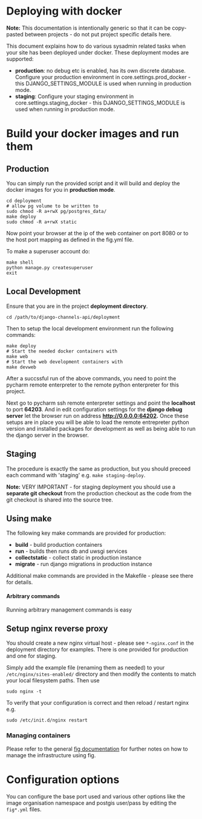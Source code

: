 # Deploying with docker

**Note:** This documentation is intentionally generic so that it can
be copy-pasted between projects - do not put project specific details here.

This document explains how to do various sysadmin related tasks when your
site has been deployed under docker. These deployment modes are supported:

* **production**: no debug etc is enabled, has its own discrete database. Configure
  your production environment in core.settings.prod_docker - this
  DJANGO_SETTINGS_MODULE is used when running in production mode.
* **staging**: Configure your staging environment in core.settings.staging_docker -
  this DJANGO_SETTINGS_MODULE is used when running in production mode.

# Build your docker images and run them

## Production

You can simply run the provided script and it will build and deploy the docker
images for you in **production mode**.

```
cd deployment
# allow pg volume to be written to
sudo chmod -R a+rwX pg/postgres_data/
make deploy
sudo chmod -R a+rwX static
```

Now point your browser at the ip of the web container on port 8080 or to the
host port mapping as defined in the fig.yml file.


To make a superuser account do:

```
make shell
python manage.py createsuperuser
exit
```
## Local Development

Ensure that you are in the project **deployment directory**.
```
cd /path/to/django-channels-api/deployment
```
Then to setup the local development environment run the following commands:

```
make deploy
# Start the needed docker containers with
make web
# Start the web development containers with
make devweb 
```

After a succssful run of the above commands, you need to point the pycharm remote enterpreter to the remote python enterpreter for this project.

Next go to pycharm ssh remote enterpreter settings and point the **localhost** to port **64203**. 
And in edit configuration settings for the **django debug server** let the browser run on address **http://0.0.0.0:64202.**
Once these setups are in place you will be able to load the remote entrepreter python version and installed packages for development as well as being able to run the django server in the browser.

## Staging

The procedure is exactly the same as production, but you should preceed 
each command with 'staging' e.g. ``make staging-deploy``.

**Note:** VERY IMPORTANT - for staging deployment you should use a **separate
git checkout**  from the production checkout as the code from the git checkout
is shared into the source tree.

## Using make

The following key make commands are provided for production:

* **build** - build production containers
* **run** - builds then runs db and uwsgi services
* **collectstatic** - collect static in production instance
* **migrate** - run django migrations in production instance

Additional make commands are provided in the Makefile - please see there
for details.

#### Arbitrary commands

Running arbitrary management commands is easy 


## Setup nginx reverse proxy

You should create a new nginx virtual host - please see
``*-nginx.conf`` in the deployment directory for examples. There is
one provided for production and one for staging.

Simply add the example file (renaming them as needed) to your 
``/etc/nginx/sites-enabled/`` directory and then modify the contents to 
match your local filesystem paths. Then use

```
sudo nginx -t
```

To verify that your configuration is correct and then reload / restart nginx
e.g.

```
sudo /etc/init.d/nginx restart
```


### Managing containers

Please refer to the general [fig documentation](http://www.fig.sh/cli.hyml)
for further notes on how to manage the infrastructure using fig.

# Configuration options

You can configure the base port used and various other options like the
image organisation namespace and postgis user/pass by editing the ``fig*.yml``
files.
